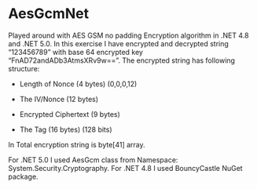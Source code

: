 # AesGcmNet

Played around with AES GSM no padding Encryption algorithm in .NET 4.8 and .NET 5.0.
In this exercise I have encrypted and decrypted string “123456789” with base 64 encrypted key “FnAD72andADb3AtmsXRv9w==”.
The encrypted string has following structure:

- Length of Nonce (4 bytes) 
(0,0,0,12)

- The IV/Nonce (12 bytes)	

- Encrypted Ciphertext 	(9 bytes)

- The Tag (16 bytes) (128 bits)

In Total encryption string is byte[41] array.

For .NET 5.0 I used AesGcm class from Namespace: System.Security.Cryptography.
For .NET 4.8 I used BouncyCastle NuGet package.
